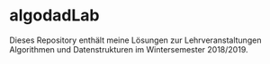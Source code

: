 # algodadLab
Dieses Repository enthält meine Lösungen zur Lehrveranstaltungen Algorithmen und Datenstrukturen im Wintersemester 2018/2019.
